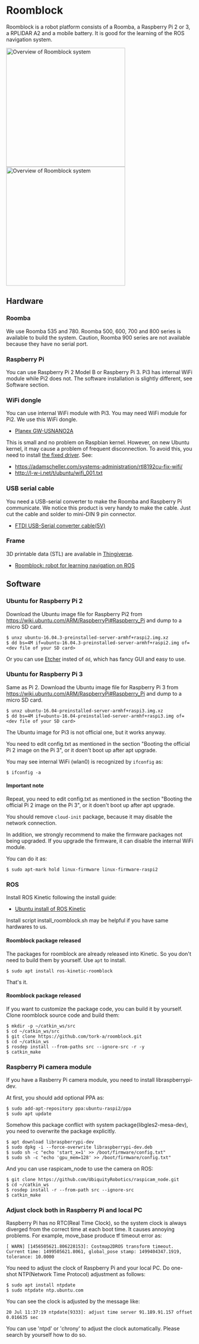 # Roomblock

Roomblock is a robot platform consists of a Roomba, a Raspberry Pi 2
or 3, a RPLIDAR A2 and a mobile battery. It is good for the learning
of the ROS navigation system.

<img src="doc/img/roomblock_1.jpg" alt="Overview of Roomblock system" width="320"><img src="doc/img/roomblock_2.jpg" alt="Overview of Roomblock system" width="320">

## Hardware

### Roomba

We use Roomba 535 and 780. Roomba 500, 600, 700 and 800 series is
available to build the system. Caution, Roomba 900 series are not
available because they have no serial port.

### Raspberry Pi

You can use Raspberry Pi 2 Model B or Raspberry Pi 3. Pi3 has internal
WiFi module while Pi2 does not. The software installation is slightly
different, see Software section.

### WiFi dongle

You can use internal WiFi module with Pi3. You may need WiFi module
for Pi2. We use this WiFi dongle.

- [Planex GW-USNANO2A](https://www.amazon.co.jp/gp/product/B00ESA34GA)

This is small and no problem on Raspbian kernel. However, on new
Ubuntu kernel, it may cause a problem of frequent disconnection. To
avoid this, you need to install
[the fixed driver](https://github.com/pvaret/rtl8192cu-fixes). See:

- https://adamscheller.com/systems-administration/rtl8192cu-fix-wifi/
- http://l-w-i.net/t/ubuntu/wifi_001.txt

### USB serial cable

You need a USB-serial converter to make the Roomba and Raspberry Pi
communicate. We notice this product is very handy to make the
cable. Just cut the cable and solder to mini-DIN 9 pin connector.

- [FTDI USB-Serial converter cable(5V)](http://akizukidenshi.com/catalog/g/gM-05841/)

### Frame

3D printable data (STL) are available in
[Thingiverse](http://www.thingiverse.com/).

- [Roomblock: robot for learning navigation on ROS](http://www.thingiverse.com/thing:2209131)

## Software

### Ubuntu for Raspberry Pi 2

Download the Ubuntu image file for Raspberry Pi2 from
https://wiki.ubuntu.com/ARM/RaspberryPi#Raspberry_Pi and dump to a
micro SD card.

```
$ unxz ubuntu-16.04.3-preinstalled-server-armhf+raspi2.img.xz
$ dd bs=4M if=ubuntu-16.04.3-preinstalled-server-armhf+raspi2.img of=<dev file of your SD card>
```

Or you can use [Etcher](https://etcher.io/) insted of `dd`, which has
fancy GUI and easy to use.

### Ubuntu for Raspberry Pi 3

Same as Pi 2. Download the Ubuntu image file for Raspberry Pi 3 from
https://wiki.ubuntu.com/ARM/RaspberryPi#Raspberry_Pi and dump to a
micro SD card.

```
$ unxz ubuntu-16.04-preinstalled-server-armhf+raspi3.img.xz
$ dd bs=4M if=ubuntu-16.04-preinstalled-server-armhf+raspi3.img of=<dev file of your SD card>
```

The Ubuntu image for Pi3 is not official one, but it works anyway. 

You need to edit config.txt as mentioned in the section "Booting the official Pi 2 image on the Pi 3", or it doen't boot up after apt upgrade.


You may see internal WiFi (wlan0) is recognized by `ifconfig` as:

```
$ ifconfig -a
```

#### Important note

Repeat, you need to edit config.txt as mentioned in the section "Booting the official Pi 2 image on the Pi 3", or it doen't boot up after apt upgrade.

You should remove `cloud-init` package, because it may disable the network connection.

In addition, we strongly recommend to make the
firmware packages not being upgraded. If you upgrade the firmware, it
can disable the internal WiFi module.

You can do it as:

```
$ sudo apt-mark hold linux-firmware linux-firmware-raspi2

```

### ROS

Install ROS Kinetic following the install guide:

- [Ubuntu install of ROS Kinetic](http://wiki.ros.org/kinetic/Installation/Ubuntu)

Install script install_roomblock.sh may be helpful if you have same
hardwares to us.

#### Roomblock package released

The packages for roomblock are already released into Kinetic. So you don't need to build them by yourself. Use `apt` to
install.

```
$ sudo apt install ros-kinetic-roomblock
```

That's it.

#### Roomblock package released

If you want to customize the package code, you can build it by
yourself.  Clone roomblock source code and build them:

```
$ mkdir -p ~/catkin_ws/src
$ cd ~/catkin_ws/src
$ git clone https://github.com/tork-a/roomblock.git
$ cd ~/catkin_ws
$ rosdep install --from-paths src --ignore-src -r -y
$ catkin_make
```

### Raspberry Pi camera module

If you have a Rasberry Pi camera module, you need to install
libraspberrypi-dev. 

At first, you should add optional PPA as:

```
$ sudo add-apt-repository ppa:ubuntu-raspi2/ppa
$ sudo apt update
```

Somehow this package conflict with system package(libgles2-mesa-dev),
you need to overwrite the package explicitly.

```
$ apt download libraspberrypi-dev
$ sudo dpkg -i --force-overwrite libraspberrypi-dev.deb
$ sudo sh -c "echo 'start_x=1' >> /boot/firmware/config.txt"
$ sudo sh -c "echo 'gpu_mem=128' >> /boot/firmware/config.txt"
```

And you can use raspicam_node to use the camera on ROS:
```
$ git clone https://github.com/UbiquityRobotics/raspicam_node.git
$ cd ~/catkin_ws
$ rosdep install -r --from-path src --ignore-src
$ catkin_make
```

### Adjust clock both in Raspberry Pi and local PC

Raspberry Pi has no RTC(Real Time Clock), so the system clock is
always diverged from the correct time at each boot time. It causes
annoying problems. For example, move_base produce tf timeout error as:

```
[ WARN] [1456505621.806228153]: Costmap2DROS transform timeout. Current time: 1499505621.8061, global_pose stamp: 1499404347.1919, tolerance: 10.0000
```

You need to adjust the clock of Raspberry Pi and your local PC.
Do one-shot NTP(Network Time Protocol) adjustment as follows:

```
$ sudo apt install ntpdate
$ sudo ntpdate ntp.ubuntu.com
```

You can see the clock is adjusted by the message like:

```
20 Jul 11:37:19 ntpdate[9333]: adjust time server 91.189.91.157 offset 0.016635 sec
```

You can use 'ntpd' or 'chrony' to adjust the clock
automatically. Please search by yourself how to do so.
